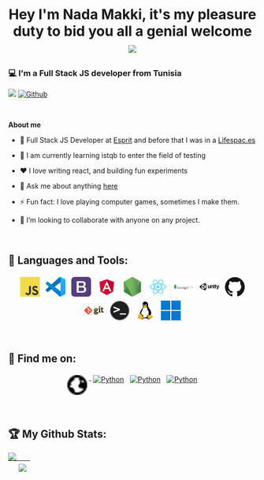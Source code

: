 
<h1 align="center">Hey I'm Nada Makki, it's my pleasure duty to bid you all a genial welcome <img src="https://media.giphy.com/media/hvRJCLFzcasrR4ia7z/giphy.gif" width="25px"></h1>

### 💻 I'm a Full Stack JS developer from Tunisia 
![](https://visitor-badge.laobi.icu/badge?page_id=mekkinada) [![Github](https://img.shields.io/github/followers/mekkinada?label=Followers&logo=Github)](https://github.com/mekkinada)

<br />

**About me**

- 💼 Full Stack JS Developer at [Esprit](https://esprit.tn/) and before that I was in a [Lifespac.es](https://www.lifespac.es/)

- 🔭 I am currently learning istqb to enter the field of testing

- ❤️ I love writing react, and building fun experiments

- 💬 Ask me about anything [here](https://github.com/mekkinada/mekkinada/issues)

- ⚡ Fun fact: I love playing computer games, sometimes I make them.

- 👯 I’m looking to collaborate with anyone on any project.

<br />

## 🧰 Languages and Tools:
<p align="center">
<img src="https://raw.githubusercontent.com/github/explore/80688e429a7d4ef2fca1e82350fe8e3517d3494d/topics/javascript/javascript.png" alt="Javascript" height="40" style="vertical-align:top; margin:4px">
<img src="https://raw.githubusercontent.com/github/explore/80688e429a7d4ef2fca1e82350fe8e3517d3494d/topics/visual-studio-code/visual-studio-code.png" alt="VS Code" height="40" style="vertical-align:top; margin:4px">
<img src="https://raw.githubusercontent.com/github/explore/80688e429a7d4ef2fca1e82350fe8e3517d3494d/topics/bootstrap/bootstrap.png" alt="Bootstrap" height="40" style="vertical-align:top; margin:4px">
<img src="https://raw.githubusercontent.com/github/explore/80688e429a7d4ef2fca1e82350fe8e3517d3494d/topics/angular/angular.png" alt="NodeJS" height="40" style="vertical-align:top; margin:4px">
<img src="https://raw.githubusercontent.com/github/explore/80688e429a7d4ef2fca1e82350fe8e3517d3494d/topics/nodejs/nodejs.png" alt="NodeJS" height="40" style="vertical-align:top; margin:4px">
<img src="https://raw.githubusercontent.com/github/explore/80688e429a7d4ef2fca1e82350fe8e3517d3494d/topics/react/react.png" alt="react" height="40" style="vertical-align:top; margin:4px">
<img src="https://raw.githubusercontent.com/github/explore/80688e429a7d4ef2fca1e82350fe8e3517d3494d/topics/mongodb/mongodb.png" alt="mongodb" height="40" style="vertical-align:top; margin:4px">
 <img src="https://raw.githubusercontent.com/github/explore/80688e429a7d4ef2fca1e82350fe8e3517d3494d/topics/unity/unity.png" alt="Unity" height="40" style="vertical-align:top; margin:4px">
<img src="https://raw.githubusercontent.com/github/explore/78df643247d429f6cc873026c0622819ad797942/topics/github/github.png" alt="Github" height="40" style="vertical-align:top; margin:4px">
<img src="https://raw.githubusercontent.com/github/explore/80688e429a7d4ef2fca1e82350fe8e3517d3494d/topics/git/git.png" alt="Git" height="40" style="vertical-align:top; margin:4px">
<img src="https://raw.githubusercontent.com/github/explore/80688e429a7d4ef2fca1e82350fe8e3517d3494d/topics/terminal/terminal.png" alt="Terminal" height="40" style="vertical-align:top; margin:4px">
<img src="https://raw.githubusercontent.com/github/explore/80688e429a7d4ef2fca1e82350fe8e3517d3494d/topics/linux/linux.png" alt="Linux" height="40" style="vertical-align:top; margin:4px" alt="Windows" height="40" style="vertical-align:top; margin:4px">
<img src="https://raw.githubusercontent.com/github/explore/80688e429a7d4ef2fca1e82350fe8e3517d3494d/topics/windows/windows.png" alt="Windows" height="40" style="vertical-align:top; margin:4px">

</p>

<br />


## :email: Find me on:

<!--
[<img align="left" alt="" width="40px" src="https://raw.githubusercontent.com/iconic/open-iconic/master/svg/globe.svg" />][website]
[<img align="left" alt=" | LinkedIn" width="40px" src="https://cdn.jsdelivr.net/npm/simple-icons@v3/icons/linkedin.svg" />][linkedin]
[<img align="left" alt=" | Mail" width="40px" src="https://cdn.jsdelivr.net/npm/simple-icons@v3/icons/gmail.svg" />][mail]
[<img align="left" alt=" | Mail" width="40px" src="https://cdn.jsdelivr.net/npm/simple-icons@v3/icons/codesandbox.svg" />][codesandbox]
-->

<p align="center">
 <a href="" target="_blank" rel="noopener noreferrer"> <img src="https://raw.githubusercontent.com/iconic/open-iconic/master/svg/globe.svg" alt="Python" height="40" style="vertical-align:top; margin:4px"> </a>
<a href="https://www.linkedin.com/in/mekki-nada-58164317b/" target="_blank" rel="noopener noreferrer"><img src="https://cdn.jsdelivr.net/npm/simple-icons@v3/icons/linkedin.svg" alt="Python" height="40" style="vertical-align:top; margin:4px"></a>
<a href="mailto:nadaa.makki@gmail.com"><img src="https://cdn.jsdelivr.net/npm/simple-icons@v3/icons/gmail.svg" alt="Python" height="40" style="vertical-align:top; margin:4px"></a> 
 <a href="https://codesandbox.io/u/nadaa.makki" target="_blank" rel="noopener noreferrer"><img src="https://cdn.jsdelivr.net/npm/simple-icons@v3/icons/codesandbox.svg" alt="Python" height="40" style="vertical-align:top; margin:4px"></a>
  
</p>

<br />





## :trophy: My Github Stats:

<!--
![GitHub stats](https://readme-stats-cfgj2cxdy.vercel.app/api?username=CharalambosIoannou&count_private=true&show_icons=true&theme=tokyonight)
![Top Langs](https://readme-stats-cfgj2cxdy.vercel.app/api/top-langs/?username=CharalambosIoannou&hide=php&theme=tokyonight)
-->
<div>
<a href="https://github-readme-stats.vercel.app/api?username=mekkinada&theme=tokyonight">
  <img  align="left" src="https://github-readme-stats.vercel.app/api?username=mekkinada&theme=tokyonight" />
</a>

 

|  | <a><img align="center" src="https://github-readme-stats.vercel.app/api/top-langs/?username=mekkinada&layout=compact&theme=buefy&hide_border=true" /></a> |
| ------------- | ------------- |
 
</div>








